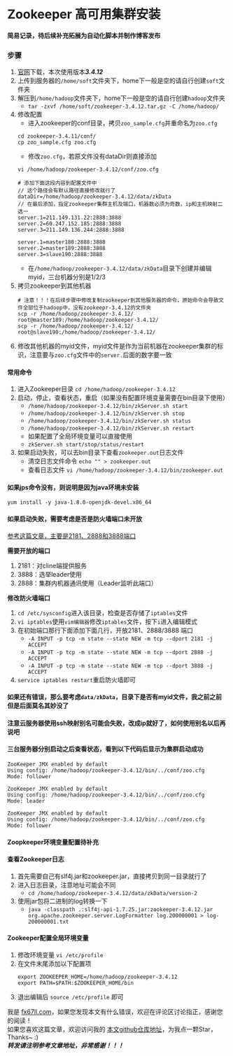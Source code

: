 # Zookeeper 高可用集群安装

#### 简易记录，待后续补充拓展为自动化脚本并制作博客发布  

### 步骤
1. [官网](https://archive.apache.org/dist/zookeeper/)下载，本次使用版本***3.4.12***  
2. 上传到服务器的`/home/soft`文件夹下，home下一般是空的请自行创建`soft`文件夹  
3. 解压到`/home/hadoop`文件夹下，home下一般是空的请自行创建`hadoop`文件夹  
	+ `tar -zxvf /home/soft/zookeeper-3.4.12.tar.gz -C /home/hadoop/`
4. 修改配置  
	+ 进入zookeeper的conf目录，拷贝`zoo_sample.cfg`并重命名为`zoo.cfg`  
	```
	cd zookeeper-3.4.11/conf/
	cp zoo_sample.cfg zoo.cfg
	```
	+ 修改`zoo.cfg`，若原文件没有dataDir则直接添加  
	```
	vi /home/hadoop/zookeeper-3.4.12/conf/zoo.cfg
	
	# 添加下面这段内容到配置文件中
	// 这个路径会有默认路径直接修改就行了
	dataDir=/home/hadoop/zookeeper-3.4.12/data/zkData
	// 在最后添加，指定zookeeper集群主机及端口，机器数必须为奇数，ip和主机映射二选一
	server.1=211.149.131.22:2888:3888
	server.2=60.247.152.185:2888:3888
	server.3=211.149.136.244:2888:3888
	
	server.1=master188:2888:3888
	server.2=master189:2888:3888
	server.3=slave190:2888:3888
	```
	+ 在`/home/hadoop/zookeeper-3.4.12/data/zkData`目录下创建并编辑myid，三台机器分别是1/2/3  
5. 拷贝zookeeper到其他机器  
	```
	# 注意！！！在后续步骤中修改复制zookeeper到其他服务器的命令，原始命令会导致文件全部位于hadoop中，没有zookeepr-3.4.12的文件夹
	scp -r /home/hadoop/zookeeper-3.4.12/ root@master189:/home/hadoop/zookeeper-3.4.12/
	scp -r /home/hadoop/zookeeper-3.4.12/ root@slave190:/home/hadoop/zookeeper-3.4.12/
	```
6. 修改其他机器的myid文件，myid文件是作为当前机器在zookeeper集群的标识，注意要与`zoo.cfg`文件中的`server.`后面的数字要一致  

	

#### 常用命令
1. 进入Zookeeper目录 `cd /home/hadoop/zookeeper-3.4.12`  
2. 启动，停止，查看状态，重启（如果没有配置环境变量需要在bin目录下使用）  
	+ `/home/hadoop/zookeeper-3.4.12/bin/zkServer.sh start`  
	+ `/home/hadoop/zookeeper-3.4.12/bin/zkServer.sh stop`  
	+ `/home/hadoop/zookeeper-3.4.12/bin/zkServer.sh status`  
	+ `/home/hadoop/zookeeper-3.4.12/bin/zkServer.sh restart`  
	+ 如果配置了全局环境变量可以直接使用
	+ `zkServer.sh start/stop/status/restart`  
3. 如果启动失败，可以去bin目录下查看`zookeeper.out`日志文件  
	+ 清空日志文件命令 `echo "" > zookeeper.out`
	+ 查看日志文件 `vi /home/hadoop/zookeeper-3.4.12/bin/zookeeper.out`  

#### 如果jps命令没有，则说明是因为java环境未安装  
`yum install -y java-1.8.0-openjdk-devel.x86_64`  

#### 如果启动失败，需要考虑是否是防火墙端口未开放
[参考这篇文章，主要是2181、2888和3888端口](https://github.com/fx67ll/fx67llLinux/blob/master/serve-blog/2021/2021-11/ping-web.md)  

**需要开放的端口**
1. 2181：对cline端提供服务  
2. 3888：选举leader使用  
3. 2888：集群内机器通讯使用（Leader监听此端口）  

**修改防火墙端口**
1. `cd /etc/sysconfig`进入该目录，检查是否存储了`iptables`文件  
2. `vi iptables`使用`vim编辑器`修改`iptables`文件，按下`i`进入编辑模式  
3. 在初始端口那行下面添加下面几行，开放2181、2888/3888 端口  
	+ `-A INPUT -p tcp -m state --state NEW -m tcp --dport 2181 -j ACCEPT`  
	+ `-A INPUT -p tcp -m state --state NEW -m tcp --dport 2888 -j ACCEPT`  
	+ `-A INPUT -p tcp -m state --state NEW -m tcp --dport 3888 -j ACCEPT`  
4. `service iptables restart`重启防火墙即可  

#### 如果还有错误，那么要考虑`data/zkData`，目录下是否有myid文件，我之前之前但是后面莫名其妙没了  

#### 注意云服务器使用ssh映射别名可能会失败，改成ip就好了，如何使用别名以后再说吧  

#### 三台服务器分别启动之后查看状态，看到以下代码后显示为集群启动成功
```
ZooKeeper JMX enabled by default
Using config: /home/hadoop/zookeeper-3.4.12/bin/../conf/zoo.cfg
Mode: follower

ZooKeeper JMX enabled by default
Using config: /home/hadoop/zookeeper-3.4.12/bin/../conf/zoo.cfg
Mode: leader

ZooKeeper JMX enabled by default
Using config: /home/hadoop/zookeeper-3.4.12/bin/../conf/zoo.cfg
Mode: follower
```

#### Zoopkeeper环境变量配置待补充  

#### 查看Zookeeper日志
1. 首先需要自己有slf4j.jar和zookeeper.jar，直接拷贝到同一目录就行了  
2. 进入日志目录，注意地址可能会不同  
	+ `cd /home/hadoop/zookeeper-3.4.12/data/zkData/version-2`  
3. 使用jar包将二进制的log转换一下  
	+ `java -classpath .:slf4j-api-1.7.25.jar:zookeeper-3.4.12.jar org.apache.zookeeper.server.LogFormatter log.200000001 > log-200000001.txt`  

#### Zookeeper配置全局环境变量  
1. 修改环境变量 `vi /etc/profile`  
2. 在文件末尾添加以下配置项
	```
	export ZOOKEEPER_HOME=/home/hadoop/zookeeper-3.4.12
	export PATH=$PATH:$ZOOKEEPER_HOME/bin
	```
3. 退出编辑后 `source /etc/profile` 即可  


我是 [fx67ll.com](https://fx67ll.com)，如果您发现本文有什么错误，欢迎在评论区讨论指正，感谢您的阅读！  
如果您喜欢这篇文章，欢迎访问我的 [本文github仓库地址](https://github.com/fx67ll/fx67llBigData/blob/main/note/zookeeper/zookeeper-install-sh.md)，为我点一颗Star，Thanks~ :)  
***转发请注明参考文章地址，非常感谢！！！***